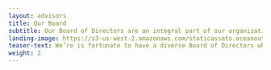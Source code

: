 ```yaml
---
layout: advisors 
title: Our Board
subtitle: Our Board of Directors are an integral part of our organization and contribute valuable insights through their expertise in sustainable seafood markets, international business, social entrepreneurship, natural resource management, legal systems, East Asian economics, organizational effectiveness, fisheries management, and finance. 
landing-image: https://s3-us-west-2.amazonaws.com/staticassets.oceanoutcomes.org/rollover+images/our-advisors-hover.jpg
teaser-text: We’re is fortunate to have a diverse Board of Directors who help us increase the impact of our efforts to improve the sustainability of fisheries, fishing communities, and global seafood supply.  
weight: 2
---
```

